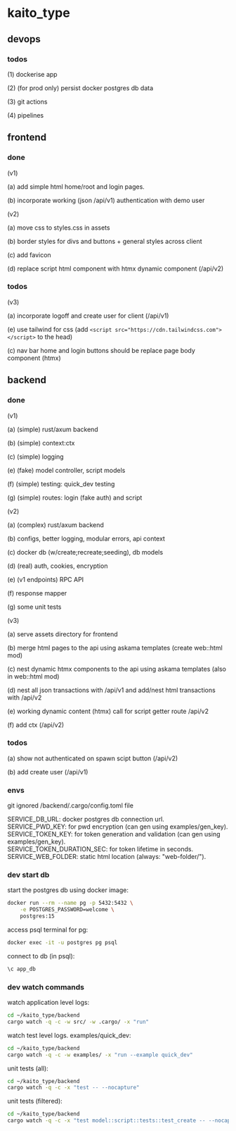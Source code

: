 # kaito_type

## devops

### todos

(1) dockerise app <br />

(2) (for prod only) persist docker postgres db data <br />

(3) git actions <br />

(4) pipelines <br />

## frontend

### done

(v1)

(a) add simple html home/root and login pages. <br />

(b) incorporate working (json /api/v1) authentication with demo user <br />

(v2)

(a) move css to styles.css in assets <br />

(b) border styles for divs and buttons + general styles across client <br />

(c) add favicon <br />

(d) replace script html component with htmx dynamic component (/api/v2) <br />

### todos

(v3)

(a) incorporate logoff and create user for client (/api/v1) <br />

(e) use tailwind for css (add
`<script src="https://cdn.tailwindcss.com"></script>` to the head)<br />

(c) nav bar home and login buttons should be replace page body component (htmx)
<br />

## backend

### done

(v1)

(a) (simple) rust/axum backend <br />

(b) (simple) context:ctx <br />

(c) (simple) logging <br />

(e) (fake) model controller, script models <br />

(f) (simple) testing: quick_dev testing <br />

(g) (simple) routes: login (fake auth) and script <br />

(v2)

(a) (complex) rust/axum backend <br />

(b) configs, better logging, modular errors, api context <br />

(c) docker db (w/create;recreate;seeding), db models <br />

(d) (real) auth, cookies, encryption <br />

(e) (v1 endpoints) RPC API <br />

(f) response mapper <br />

(g) some unit tests <br />

(v3)

(a) serve assets directory for frontend <br />

(b) merge html pages to the api using askama templates (create web::html mod)
<br />

(c) nest dynamic htmx components to the api using askama templates (also in
web::html mod) <br />

(d) nest all json transactions with /api/v1 and add/nest html transactions with
/api/v2 <br />

(e) working dynamic content (htmx) call for script getter route /api/v2
<br />

(f) add ctx (/api/v2) <br />

### todos

(a) show not authenticated on spawn scipt button (/api/v2) <br />

(b) add create user (/api/v1) <br />

### envs

git ignored /backend/.cargo/config.toml file

SERVICE_DB_URL: docker postgres db connection url. <br /> SERVICE_PWD_KEY: for
pwd encryption (can gen using examples/gen_key).
<br /> SERVICE_TOKEN_KEY: for token generation and validation (can gen using
examples/gen_key). <br /> SERVICE_TOKEN_DURATION_SEC: for token lifetime in
seconds. <br /> SERVICE_WEB_FOLDER: static html location (always:
"web-folder/").

### dev start db

start the postgres db using docker image:

```bash
docker run --rm --name pg -p 5432:5432 \
    -e POSTGRES_PASSWORD=welcome \
    postgres:15
```

access psql terminal for pg:

```bash
docker exec -it -u postgres pg psql
```

connect to db (in psql):

```bash
\c app_db
```

### dev watch commands

watch application level logs:

```bash
cd ~/kaito_type/backend
cargo watch -q -c -w src/ -w .cargo/ -x "run"
```

watch test level logs. examples/quick_dev:

```bash
cd ~/kaito_type/backend
cargo watch -q -c -w examples/ -x "run --example quick_dev"
```

unit tests (all):

```bash
cd ~/kaito_type/backend
cargo watch -q -c -x "test -- --nocapture"
```

unit tests (filtered):

```bash
cd ~/kaito_type/backend
cargo watch -q -c -x "test model::script::tests::test_create -- --nocapture"
```
